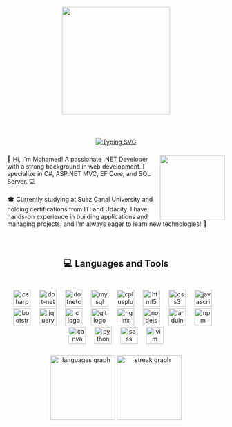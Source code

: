<br clear="both">

<div align="center">
  <img height="250" src="https://i.imgur.com/SGGjilt.png"  />
</div>

###

<br clear="both">
<div style="text-align: center; padding:0; margin:0;">
  
[![Typing SVG](https://readme-typing-svg.demolab.com?font=Fira+Code&weight=500&pause=1000&color=8B19E6&center=true&width=435&lines=Helllo+%F0%9F%91%8B+I+am+Aboellil;Full-Stack+.NET+Developer+;welcome+to+my+Githup+account+)](https://git.io/typing-svg)
</div>

###

<img align="right" height="150" src="https://media1.giphy.com/media/v1.Y2lkPTc5MGI3NjExMWlyamY5Y29seXFsZ2ZldHVobDB3eDR6cHpvcHU4d3Z0cDd2bHFzMCZlcD12MV9pbnRlcm5hbF9naWZfYnlfaWQmY3Q9Zw/2C6v4QD5d3YOO4YhID/giphy.webp"  />

###

<p align="left">👋 Hi, I'm Mohamed! A passionate .NET Developer with a strong background in web development. I specialize in C#, ASP.NET MVC, EF Core, and SQL Server. 💻<br><br>🎓 Currently studying at Suez Canal University and holding certifications from ITI and Udacity. I have hands-on experience in building applications and managing projects, and I'm always eager to learn new technologies! 🌟</p>

###

<br clear="both">

<h2 align="center">💻 Languages and Tools</h2>

###

<br clear="both">

<div align="center">
  <img src="https://cdn.jsdelivr.net/gh/devicons/devicon/icons/csharp/csharp-original.svg" height="40" alt="csharp logo"  />
  <img width="12" />
  <img src="https://cdn.simpleicons.org/dotnet/512BD4" height="40" alt="dot-net logo"  />
  <img width="12" />
  <img src="https://cdn.jsdelivr.net/gh/devicons/devicon/icons/dotnetcore/dotnetcore-original.svg" height="40" alt="dotnetcore logo"  />
  <img width="12" />
  <img src="https://cdn.jsdelivr.net/gh/devicons/devicon/icons/mysql/mysql-original.svg" height="40" alt="mysql logo"  />
  <img width="12" />
  <img src="https://cdn.jsdelivr.net/gh/devicons/devicon/icons/cplusplus/cplusplus-original.svg" height="40" alt="cplusplus logo"  />
  <img width="12" />
  <img src="https://cdn.jsdelivr.net/gh/devicons/devicon/icons/html5/html5-original.svg" height="40" alt="html5 logo"  />
  <img width="12" />
  <img src="https://cdn.jsdelivr.net/gh/devicons/devicon/icons/css3/css3-original.svg" height="40" alt="css3 logo"  />
  <img width="12" />
  <img src="https://cdn.jsdelivr.net/gh/devicons/devicon/icons/javascript/javascript-original.svg" height="40" alt="javascript logo"  />
  <img width="12" />
  <img src="https://cdn.jsdelivr.net/gh/devicons/devicon/icons/bootstrap/bootstrap-original.svg" height="40" alt="bootstrap logo"  />
  <img width="12" />
  <img src="https://cdn.jsdelivr.net/gh/devicons/devicon/icons/jquery/jquery-original.svg" height="40" alt="jquery logo"  />
  <img width="12" />
  <img src="https://cdn.jsdelivr.net/gh/devicons/devicon/icons/c/c-original.svg" height="40" alt="c logo"  />
  <img width="12" />
  <img src="https://cdn.jsdelivr.net/gh/devicons/devicon/icons/git/git-original.svg" height="40" alt="git logo"  />
  <img width="12" />
  <img src="https://cdn.jsdelivr.net/gh/devicons/devicon/icons/nginx/nginx-original.svg" height="40" alt="nginx logo"  />
  <img width="12" />
  <img src="https://cdn.simpleicons.org/nodedotjs/339933" height="40" alt="nodejs logo"  />
  <img width="12" />
  <img src="https://cdn.jsdelivr.net/gh/devicons/devicon/icons/arduino/arduino-original.svg" height="40" alt="arduino logo"  />
  <img width="12" />
  <img src="https://cdn.jsdelivr.net/gh/devicons/devicon/icons/npm/npm-original-wordmark.svg" height="40" alt="npm logo"  />
  <img width="12" />
  <img src="https://cdn.jsdelivr.net/gh/devicons/devicon/icons/canva/canva-original.svg" height="40" alt="canva logo"  />
  <img width="12" />
  <img src="https://cdn.jsdelivr.net/gh/devicons/devicon/icons/python/python-original.svg" height="40" alt="python logo"  />
  <img width="12" />
  <img src="https://cdn.jsdelivr.net/gh/devicons/devicon/icons/sass/sass-original.svg" height="40" alt="sass logo"  />
  <img width="12" />
  <img src="https://cdn.jsdelivr.net/gh/devicons/devicon/icons/vim/vim-original.svg" height="40" alt="vim logo"  />
</div>

###

<div align="center">
  <img src="https://github-readme-stats.vercel.app/api/top-langs?username=aboellil0&locale=en&hide_title=false&layout=compact&card_width=320&langs_count=5&theme=dracula&hide_border=false&order=2" height="150" alt="languages graph"  />
  <img src="https://streak-stats.demolab.com?user=aboellil0&locale=en&mode=daily&theme=dracula&hide_border=false&border_radius=5" height="150" alt="streak graph"  />
</div>

###
